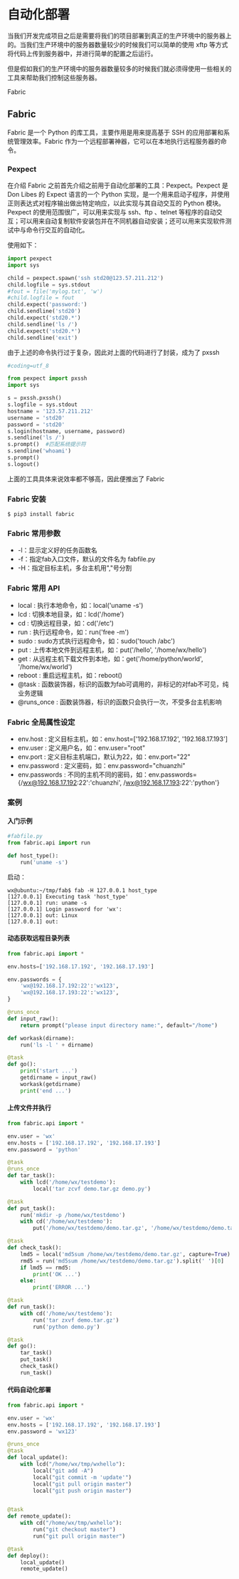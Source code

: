 # 自动化部署

当我们开发完成项目之后是需要将我们的项目部署到真正的生产环境中的服务器上的。当我们生产环境中的服务器数量较少的时候我们可以简单的使用 xftp 等方式将代码上传到服务器中，并进行简单的配置之后运行。

但是假如我们的生产环境中的服务器数量较多的时候我们就必须得使用一些相关的工具来帮助我们控制这些服务器。

Fabric

## Fabric

Fabric 是一个 Python 的库工具，主要作用是用来提高基于 SSH 的应用部署和系统管理效率。Fabric 作为一个远程部署神器，它可以在本地执行远程服务器的命令。

### Pexpect

在介绍 Fabric 之前首先介绍之前用于自动化部署的工具：Pexpect。Pexpect 是 Don Libes 的 Expect 语言的一个 Python 实现，是一个用来启动子程序，并使用正则表达式对程序输出做出特定响应，以此实现与其自动交互的 Python 模块。 Pexpect 的使用范围很广，可以用来实现与 ssh、ftp 、telnet 等程序的自动交互；可以用来自动复制软件安装包并在不同机器自动安装；还可以用来实现软件测试中与命令行交互的自动化。

使用如下：

```py
import pexpect
import sys

child = pexpect.spawn('ssh std20@123.57.211.212')
child.logfile = sys.stdout
#fout = file('mylog.txt', 'w')
#child.logfile = fout
child.expect('password:')
child.sendline('std20')
child.expect('std20.*')
child.sendline('ls /')
child.expect('std20.*')
child.sendline('exit')
```

由于上述的命令执行过于复杂，因此对上面的代码进行了封装，成为了 pxssh

```py
#coding=utf_8

from pexpect import pxssh
import sys

s = pxssh.pxssh()
s.logfile = sys.stdout
hostname = '123.57.211.212'
username = 'std20'
password = 'std20'
s.login(hostname, username, password)
s.sendline('ls /')
s.prompt()  #匹配系统提示符
s.sendline('whoami')
s.prompt()  
s.logout()
```

上面的工具具体来说效率都不够高，因此便推出了 Fabric

### Fabric 安装

```shell
$ pip3 install fabric
```

### Fabric 常用参数

- -l：显示定义好的任务函数名
- -f：指定fab入口文件，默认的文件名为 fabfile.py
- -H：指定目标主机，多台主机用","号分割

### Fabric 常用 API

- local : 执行本地命令，如：local('uname -s')
- lcd : 切换本地目录，如：lcd('/home')
- cd : 切换远程目录，如：cd('/etc')
- run : 执行远程命令，如：run('free -m')
- sudo : sudo方式执行远程命令，如：sudo('touch /abc')
- put : 上传本地文件到远程主机，如：put('/hello', '/home/wx/hello')
- get : 从远程主机下载文件到本地，如：get('/home/python/world', '/home/wx/world')
- reboot : 重启远程主机，如：reboot()
- @task : 函数装饰器，标识的函数为fab可调用的，非标记的对fab不可见，纯业务逻辑
- @runs_once : 函数装饰器，标识的函数只会执行一次，不受多台主机影响

### Fabric 全局属性设定

- env.host : 定义目标主机，如：env.host=['192.168.17.192', '192.168.17.193']
- env.user : 定义用户名，如：env.user="root"
- env.port : 定义目标主机端口，默认为22，如：env.port="22"
- env.password : 定义密码，如：env.password="chuanzhi"
- env.passwords : 不同的主机不同的密码，如：env.passwords={/wx@192.168.17.192:22':'chuanzhi', /wx@192.168.17.193:22':'python'}

### 案例

#### 入门示例

```py
#fabfile.py
from fabric.api import run

def host_type():
    run('uname -s')
```

启动：

```
wx@ubuntu:~/tmp/fab$ fab -H 127.0.0.1 host_type
[127.0.0.1] Executing task 'host_type'
[127.0.0.1] run: uname -s
[127.0.0.1] Login password for 'wx': 
[127.0.0.1] out: Linux
[127.0.0.1] out: 
```

#### 动态获取远程目录列表

```py
from fabric.api import *

env.hosts=['192.168.17.192', '192.168.17.193']

env.passwords = {
    'wx@192.168.17.192:22':'wx123',
    'wx@192.168.17.193:22':'wx123',
}

@runs_once
def input_raw():
    return prompt("please input directory name:", default="/home")

def workask(dirname):
    run('ls -l ' + dirname)

@task
def go():
    print('start ...')
    getdirname = input_raw()
    workask(getdirname)
    print('end ...')
```

#### 上传文件并执行

```py
from fabric.api import *

env.user = 'wx'
env.hosts = ['192.168.17.192', '192.168.17.193']
env.password = 'python'

@task
@runs_once
def tar_task():
    with lcd('/home/wx/testdemo'):
        local('tar zcvf demo.tar.gz demo.py')

@task
def put_task():
    run('mkdir -p /home/wx/testdemo')
    with cd('/home/wx/testdemo'):
        put('/home/wx/testdemo/demo.tar.gz', '/home/wx/testdemo/demo.tar.gz')

@task
def check_task():
    lmd5 = local('md5sum /home/wx/testdemo/demo.tar.gz', capture=True).split(' ')[0]
    rmd5 = run('md5sum /home/wx/testdemo/demo.tar.gz').split(' ')[0]
    if lmd5 == rmd5:
        print('OK ...')
    else:
        print('ERROR ...')

@task
def run_task():
    with cd('/home/wx/testdemo'):
        run('tar zxvf demo.tar.gz')
        run('python demo.py')

@task
def go():
    tar_task()
    put_task()
    check_task()
    run_task()
```

#### 代码自动化部署

```py
from fabric.api import *

env.user = 'wx'
env.hosts = ['192.168.17.192', '192.168.17.193']
env.password = 'wx123'

@runs_once
@task
def local_update():
    with lcd("/home/wx/tmp/wxhello"):
        local("git add -A")
        local("git commit -m 'update'")
        local("git pull origin master")
        local("git push origin master")


@task
def remote_update():
    with cd("/home/wx/tmp/wxhello"):
        run("git checkout master")
        run("git pull origin master")

@task
def deploy():
    local_update()
    remote_update()
```
